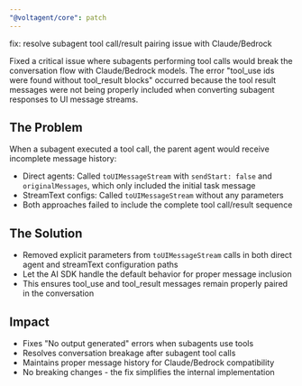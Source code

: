 ```yaml
---
"@voltagent/core": patch
---
```


fix: resolve subagent tool call/result pairing issue with Claude/Bedrock

Fixed a critical issue where subagents performing tool calls would break the conversation flow with Claude/Bedrock models. The error "tool_use ids were found without tool_result blocks" occurred because the tool result messages were not being properly included when converting subagent responses to UI message streams.

## The Problem

When a subagent executed a tool call, the parent agent would receive incomplete message history:

- Direct agents: Called `toUIMessageStream` with `sendStart: false` and `originalMessages`, which only included the initial task message
- StreamText configs: Called `toUIMessageStream` without any parameters
- Both approaches failed to include the complete tool call/result sequence

## The Solution

- Removed explicit parameters from `toUIMessageStream` calls in both direct agent and streamText configuration paths
- Let the AI SDK handle the default behavior for proper message inclusion
- This ensures tool_use and tool_result messages remain properly paired in the conversation

## Impact

- Fixes "No output generated" errors when subagents use tools
- Resolves conversation breakage after subagent tool calls
- Maintains proper message history for Claude/Bedrock compatibility
- No breaking changes - the fix simplifies the internal implementation
